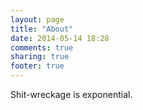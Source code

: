 ```yaml
---
layout: page
title: "About"
date: 2014-05-14 18:28
comments: true
sharing: true
footer: true
---
```


Shit-wreckage is exponential.
